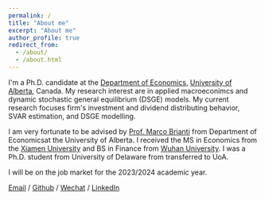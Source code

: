 ```yaml
---
permalink: /
title: "About me"
excerpt: "About me"
author_profile: true
redirect_from: 
  - /about/
  - /about.html
---
```



I'm a Ph.D. candidate at the [Department of Economics](https://www.ualberta.ca/economics/index.html), [University of Alberta](https://www.ualberta.ca/index.html), Canada. My research interest are in applied macroeconimcs and dynamic stochastic general equilibrium (DSGE) models. My current research focuses firm's investment and dividend distributing behavior, SVAR estimation, and DSGE modelling.

I am very fortunate to be advised by [Prof. Marco Brianti](https://sites.google.com/site/marcobriantieconomics/) from Department of Economicsat the University of Alberta. I received the MS in Economics from the [Xiamen University](https://www.xmu.edu.cn) and BS in Finance from [Wuhan University](http://www.whu.edu.cn). I was a Ph.D. student from University of Delaware from transferred to UoA. 

I will be on the job market for the 2023/2024 academic year. 

[Email](mailto:fli7@ualberta.ca) / [Github](https://github.com/fangli-DX3906) / [Wechat](../images/wechat.png) / [LinkedIn](www.linkedin.com/in/fangli3906)
